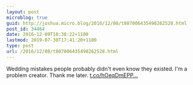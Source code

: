 ```yaml
---
layout: post
microblog: true
guid: http://joshua.micro.blog/2016/12/08/t807006435498262528.html
post_id: 34464
date: 2016-12-09T10:38:22+1100
lastmod: 2019-07-30T17:41:20+1100
type: post
url: /2016/12/08/t807006435498262528.html
---
```

Wedding mistakes people probably didn't even know they existed. I'm a problem creator. Thank me later. [t.co/hOeqDmEPP...](https://t.co/hOeqDmEPPN)
